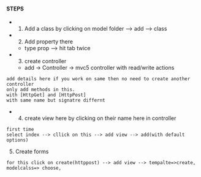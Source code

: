 #### STEPS
- 1. Add a class by clicking on model folder --> add --> class	
- 2. Add property there
	- type prop --> hit tab twice

- 3. create controller
	- add -> Controller -> mvc5 controller with read/write actions
```   
add details here if you work on same then no need to create another controller
only add methods in this.
with [HttpGet] and [HttpPost]
with same name but signatre differnt
```
- 4. create view here by clicking on their name here in controller
```
first time
select index --> cllick on this --> add view --> add(with default options)
```
5. Create forms
```
for this click on create(httppost) --> add view --> tempalte=>create, modelcalss=> choose,
```
